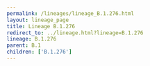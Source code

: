 ```yaml
---
permalink: /lineages/lineage_B.1.276.html
layout: lineage_page
title: Lineage B.1.276
redirect_to: ../lineage.html?lineage=B.1.276
lineage: B.1.276
parent: B.1
children: ['B.1.276']
---
```

